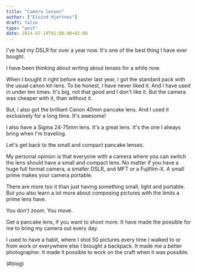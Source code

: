 ```yaml
---
title: "Camera lenses"
author: ["Eivind Hjertnes"]
draft: false
type: "post"
date: 2014-07-19T02:00:00+02:00
---
```


I've had my DSLR for over a year now. It's one of the best thing I have
ever bought.

I have been thinking about writing about lenses for a while now.

When I bought it right before easter last year, I got the standard pack
with the usual canon kit-lens. To be honest, I have never liked it. And
I have used in under ten times. It's big, not that good and I don't like
it. But the camera was cheaper with it, than without it.

But, I also got the brilliant Canon 40mm pancake lens. And I used it
exclusively for a long time. It's awesome!

I also have a Sigma 24-75mm lens. It's a great lens. It's the one I
always bring when I'm traveling.

Let's get back to the small and compact pancake lenses.

My personal opinion is that everyone with a camera where you can switch
the lens should have a small and compact lens. No matter if you have a
huge full format camera, a smaller DSLR, and MFT or a Fujifilm-X. A
small prime makes your camera portable.

There are more too it than just having something small, light and
portable. But you also learn a lot more about composing pictures with
the limits a prime lens have.

You don't zoom. You move.

Get a pancake lens, if you want to shoot more. It have made the possible
for me to bring my camera out every day.

I used to have a habit, where I shot 50 pictures every time I walked to
or from work or everywhere else I brought a backpack. It made me a
better photographer. It made it possible to work on the craft when it
was possible.

(#blog)
